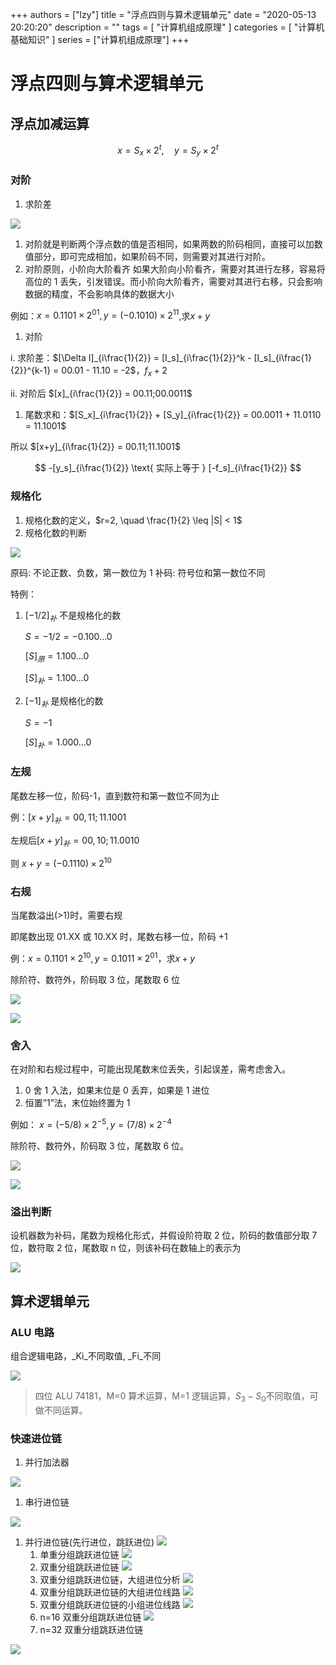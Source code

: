+++
authors = ["lzy"]
title = "浮点四则与算术逻辑单元"
date = "2020-05-13 20:20:20"
description = ""
tags = [
    "计算机组成原理"
]
categories = [
    "计算机基础知识"
]
series = ["计算机组成原理"]
+++

# 浮点四则与算术逻辑单元

## 浮点加减运算

$$ x = S_x \times 2^t, \quad y = S_y \times 2^t $$

### 对阶

1. 求阶差

![](../static/GmirbSPeFogXe0x8GBhcTnPBnzc.png)

1. 对阶就是判断两个浮点数的值是否相同，如果两数的阶码相同，直接可以加数值部分，即可完成相加，如果阶码不同，则需要对其进行对阶。
2. 对阶原则，小阶向大阶看齐
   如果大阶向小阶看齐，需要对其进行左移，容易将高位的 1 丢失，引发错误。而小阶向大阶看齐，需要对其进行右移，只会影响数据的精度，不会影响具体的数据大小

例如：$x=0.1101×2^{01},y=(−0.1010)×2^{11}$,求$x+y$

1. 对阶

i. 求阶差：$[\Delta I]_{i\frac{1}{2}} = [I_s]_{i\frac{1}{2}}^k - [I_s]_{i\frac{1}{2}}^{k-1} = 00.01 - 11.10 = -2$，$f_x + 2$

ii. 对阶后 $[x]_{i\frac{1}{2}} = 00.11;00.0011$

1. 尾数求和：$[S_x]_{i\frac{1}{2}} + [S_y]_{i\frac{1}{2}} = 00.0011 + 11.0110 = 11.1001$

所以 $[x+y]_{i\frac{1}{2}} = 00.11;11.1001$

$$ -[y_s]_{i\frac{1}{2}} \text{ 实际上等于 } [-f_s]_{i\frac{1}{2}} $$

### 规格化

1. 规格化数的定义，$r=2, \quad \frac{1}{2} \leq |S| < 1$
2. 规格化数的判断

![](../static/V17TbpyKooxxNIxHBxYcKob7nDc.png)

原码: 不论正数、负数，第一数位为 1
补码: 符号位和第一数位不同

特例：

1. $[-1/2]_{补}$ 不是规格化的数

   $S = -1/2 = -0.100...0$

   $[S]_{原} = 1.100...0$

   $[S]_{补} = 1.100...0$
2. $[-1]_{补}$ 是规格化的数

   $S = -1$

   $[S]_{补} = 1.000...0$

### **左规**

尾数左移一位，阶码-1，直到数符和第一数位不同为止

例：$[x+y]_{补} = 00,11;11.1001$

左规后$[x+y]_{补} = 00,10;11.0010$

则 $x+y=(-0.1110)\times2^{10}$

### **右规**

当尾数溢出(>1)时，需要右规

即尾数出现 01.XX 或 10.XX 时，尾数右移一位，阶码 +1

例：$x = 0.1101 \times 2^{10}, y = 0.1011 \times 2^{01}$，求$x+y$

除阶符、数符外，阶码取 3 位，尾数取 6 位

![](../static/RzkkbsjTWoIkORxQLwecBcXonwb.png)

![](../static/V6dJboYhfolEEVxmoIhc7Lglnzd.png)

### 舍入

在对阶和右规过程中，可能出现尾数末位丢失，引起误差，需考虑舍入。

1. 0 舍 1 入法，如果末位是 0 丢弃，如果是 1 进位
2. 恒置”1”法，末位始终置为 1

例如： $x=(−5/8)×2^{−5},y=(7/8)×2^{−4}$

除阶符、数符外，阶码取 3 位，尾数取 6 位。

![](../static/RSDVbB22uoQYpKxHhT6cmMuXnlg.png)

![](../static/LLOubFHFOoGOjwxaTZJcpy1LnVh.png)

### 溢出判断

设机器数为补码，尾数为规格化形式，并假设阶符取 2 位，阶码的数值部分取 7 位，数符取 2 位，尾数取 n 位，则该补码在数轴上的表示为

![](../static/CCH1bqSrXo7T6Yx35o0chfZDnve.png)

## 算术逻辑单元

### ALU 电路

组合逻辑电路，_Ki_不同取值, _Fi_不同

![](../static/Yfmdbv8Jeo6N2Ox76mscX5QUnuh.png)

> 四位 ALU 74181，M=0 算术运算，M=1 逻辑运算，$S_3 - S_0$不同取值，可做不同运算。

### 快速进位链

1. 并行加法器

![](../static/QiBIbhumnoFcYixuWVick1A4nVe.png)

1. 串行进位链

![](../static/AstHbYZV7o252gxC1e5cnlBlnXe.png)

1. 并行进位链(先行进位，跳跃进位)
   ![](../static/Q1hybsuU5o9tsfxm3I2ckGxbnVg.png)
   1. 单重分组跳跃进位链
      ![](../static/SxgObQqv4oe01axbswpcV7rQnQf.png)
   2. 双重分组跳跃进位链
      ![](../static/WZSvb7xuDoiQ3JxSeLBcm685nUg.png)
   3. 双重分组跳跃进位链，大组进位分析
      ![](../static/BXRBbT40EovtYAxYIDQcw5wqn6I.png)
   4. 双重分组跳跃进位链的大组进位线路
      ![](../static/Blocby9yVoD3voxPOtkc6eQXnHb.png)
   5. 双重分组跳跃进位链的小组进位线路
      ![](../static/IMfQbT0gjo0BpBxtvfzcmyJXnhg.png)
   6. n=16 双重分组跳跃进位链
      ![](../static/UlJIbMno4oh69CxxY2Nc7uOUnag.png)
   7. n=32 双重分组跳跃进位链

![](../static/S6JDbylbWouT9lxN2bec0Ggxnpe.png)

